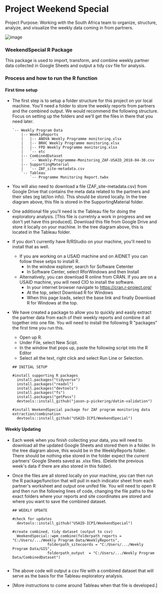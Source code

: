 # Project Weekend Special

Project Purpose: Working with the South Africa team to organize, structure, analyze, and visualize the weekly data coming in from partners.

![image](https://user-images.githubusercontent.com/8933069/39522542-8d551194-4de0-11e8-8921-e09acd44907f.png)

### WeekendSpecial R Package

This package is used to import, transform, and combine weekly partner data collected in Google Sheets and output a tidy csv file for analysis. 

### Process and how to run the R function

#### First time setup

- The first step is to setup a folder structure for this project on yor local machine. You'll need a folder to store the weekly reports from partners and the combined output. We would recommend the following structure. Focus on setting up the folders and we'll get the files in there that you need later.

  ```
  `-- Weekly Program Data
      |-- WeeklyReports
      |   |-- ANOVA Weekly Programme monitoring.xlsx
      |   |-- BRHC Weekly Programme monitoring.xlsx
      |   |-- FPD Weekly Programme monitoring.xlsx 
      |   `-- etc
      |-- CombinedDataset
      |   `-- Weekly-Programmme-Monitoring_ZAF-USAID_2018-04-30.csv
      |-- SupportingMaterial
      |   `-- ZAF_site-metadata.csv
      `-- Tableau
          `-- Programme Monitoring Report.twbx
  ```

- You will also need to download a file (ZAF_site-metadata.csv) from Google Drive that contains the meta data related to the partners and their sites (eg lat/lon info). This should be stored locally. In the tree diagram above, this file is stored in the SupportingMaterial folder.

- One additional file you'll need is the Tableau file for doing the exploratory analysis. [This file is curretnly a work in progress and we don't yet have this produced]. Download this file from Google Drive and store it locally on your machine. In the tree diagram above, this is located in the Tableau folder.

- If you don't currently have R/RStudio on your machine, you'll need to install that as well. 
   - If you are working on a USAID machine and on AIDNET you can follow these setps to install R.
      - In the window explorer, search for Software Cetenter
      - In Software Center, select RforWindows and then Install
   - Alternatively, you can download R online from CRAN. If you are on a USAID machine, you will need CIO to install the software.
      - In your internet browser navigate to https://cran.r-project.org/
      - At the top, select Download R for Windows
      - When this page loads, select the base link and finally Download R for Windows at the top.
    
- We have created a package to allow you to quickly and easily extract the partner data from each of their weekly reports and combine it all together into one file. You will need to install the following R "packages" the first time you run this. 
   - Open up R.
   - Under File, select New Scipt.
   - In the window that pops up, paste the following script into the R Editor
   - Select all the text, right click and select Run Line or Selection.

  ```
  ## INITIAL SETUP
  
  #install supporting R packages 
    install.packages("tidyverse")
    install.packages("readxl")
    install.packages("devtools")
    install.packages("fs")
    install.packages("getPass")
    devtools::install_github("jason-p-pickering/datim-validation")
  
  #install WeekendSpecial package for ZAF program monitoring data extraction/combination
    devtools::install_github("USAID-ICPI/WeekendSpecial")
  
  ```

#### Weekly Updating

- Each week when you finish collecting your data, you will need to download all the updated Google Sheets and stored them in a folder. In the tree diagram above, this would be in the WeeklyReports folder. There should be nothing else stored in the folder expect the _current_ partners' Google Sheets saved as .xlsx files. (Delete the previous week's data if there are also stored in this folder).

- Once the files are all stored locally on your machine, you can then run the R package/function that will pull in each indicator sheet from each partner's worksheet and output one unifed file. You will need to open R and then run the following lines of code, changing the file paths to the exact folders where your reports and site coordinates are stored and where you want to save the combined dataset.

  ```
  ## WEEKLY UPDATE
  
  #check for updates
    devtools::install_github("USAID-ICPI/WeekendSpecial")
    
  #create combined, tidy dataset (output to csv)
    WeekendSpecial::wpm_combine(folderpath_reports = "C:/Users/.../Weekly Program Data/WeeklyReports", 
                  folderpath_sitecoords = "C:/Users/.../Weekly Program Data/GIS",
                  folderpath_output  = "C:/Users/.../Weekly Program Data/CombinedDataset")
    
  ```

- The above code will output a csv file with a combined dataset that will serve as the basis for the Tableau exploratory analysis.

- [More instructions to come around Tableau when that file is developed.]